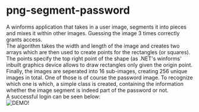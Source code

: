 # png-segment-password
A winforms application that takes in a user image, segments it into pieces and mixes it within other images. Guessing the image 3 times correctly grants access.
<br/>
The algorithm takes the width and length of the image and creates two arrays which are then used to create points for the rectangles (or squares). The points specify the top right point of the shape (as .NET's winforms' inbuilt graphics device allows to draw rectangles only given the origin point.
<br/>
Finally, the images are seperated into 16 sub-images, creating 256 unique images in total. One of those is of course the password image. To recognize which one is which, a simple class is created, containing the information whether the image segment is indeed part of the password or not.
<br/>
A successful login can be seen below:
<br/>
![DEMO!](https://user-images.githubusercontent.com/62967263/198110892-e4c9a112-3259-4450-9dec-3ba79aa7223d.gif)
